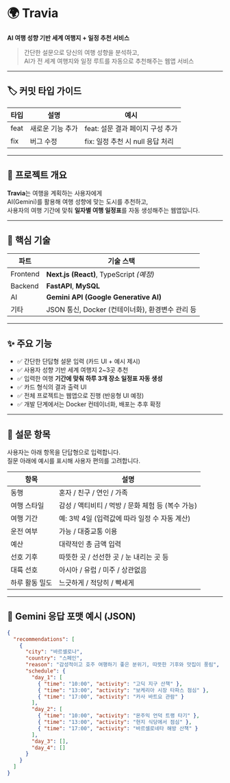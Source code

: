 # 🌍 Travia

**AI 여행 성향 기반 세계 여행지 + 일정 추천 서비스**  
> 간단한 설문으로 당신의 여행 성향을 분석하고,  
> AI가 전 세계 여행지와 일정 루트를 자동으로 추천해주는 웹앱 서비스

---

## 🏷️ 커밋 타입 가이드

| 타입 | 설명           | 예시                                  |
|------|----------------|---------------------------------------|
| feat | 새로운 기능 추가 | feat: 설문 결과 페이지 구성 추가     |
| fix  | 버그 수정       | fix: 일정 추천 시 null 응답 처리     |

---

## 📌 프로젝트 개요

**Travia**는 여행을 계획하는 사용자에게  
AI(Gemini)를 활용해 여행 성향에 맞는 도시를 추천하고,  
사용자의 여행 기간에 맞춰 **일자별 여행 일정표**를 자동 생성해주는 웹앱입니다.

---

## 🧠 핵심 기술

| 파트 | 기술 스택 |
|------|-----------|
| Frontend | **Next.js (React)**, TypeScript *(예정)* |
| Backend | **FastAPI**, **MySQL** |
| AI | **Gemini API (Google Generative AI)** |
| 기타 | JSON 통신, Docker (컨테이너화), 환경변수 관리 등 |

---

## ✨ 주요 기능

- ✅ 간단한 단답형 설문 입력 (카드 UI + 예시 제시)
- ✅ 사용자 성향 기반 세계 여행지 2~3곳 추천
- ✅ 입력한 여행 **기간에 맞춰 하루 3개 장소 일정표 자동 생성**
- ✅ 카드 형식의 결과 출력 UI
- ✅ 전체 프로젝트는 웹앱으로 진행 (반응형 UI 예정)
- ✅ 개발 단계에서는 Docker 컨테이너화, 배포는 추후 확정

---

## 📝 설문 항목

사용자는 아래 항목을 단답형으로 입력합니다.  
질문 아래에 예시를 표시해 사용자 편의를 고려합니다.

| 항목 | 설명 |
|------|------|
| 동행 | 혼자 / 친구 / 연인 / 가족 |
| 여행 스타일 | 감성 / 액티비티 / 먹방 / 문화 체험 등 (복수 가능) |
| 여행 기간 | 예: 3박 4일 (입력값에 따라 일정 수 자동 계산) |
| 운전 여부 | 가능 / 대중교통 이용 |
| 예산 | 대략적인 총 금액 입력 |
| 선호 기후 | 따뜻한 곳 / 선선한 곳 / 눈 내리는 곳 등 |
| 대륙 선호 | 아시아 / 유럽 / 미주 / 상관없음 |
| 하루 활동 밀도 | 느긋하게 / 적당히 / 빡세게 |

---

## 💾 Gemini 응답 포맷 예시 (JSON)

```json
{
  "recommendations": [
    {
      "city": "바르셀로나",
      "country": "스페인",
      "reason": "감성적이고 호주 여행하기 좋은 분위기, 따뜻한 기후와 맛집이 풍림",
      "schedule": {
        "day_1": [
          { "time": "10:00", "activity": "고딕 지구 산책" },
          { "time": "13:00", "activity": "보케리아 시장 타파스 점심" },
          { "time": "17:00", "activity": "카사 바트요 관람" }
        ],
        "day_2": [
          { "time": "10:00", "activity": "몬주익 언덕 트랭 타기" },
          { "time": "13:00", "activity": "현지 식당에서 점심" },
          { "time": "17:00", "activity": "바르셀로네타 해방 산책" }
        ],
        "day_3": [],
        "day_4": []
      }
    }
  ]
}
```

